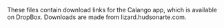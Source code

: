 These files contain download links for the Calango app, which is available on DropBox.
Downloads are made from lizard.hudsonarte.com.
